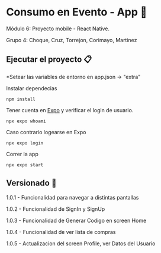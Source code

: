 # Consumo en Evento - App 📱 

Módulo 6: Proyecto mobile - React Native.

Grupo 4: Choque, Cruz, Torrejon, Corimayo, Martinez

## Ejecutar el proyecto 📋

*Setear las variables de entorno en app.json -> "extra"

Instalar dependecias

```
npm install
```

Tener cuenta en [Expo](https://docs.expo.dev/) y verificar el login de usuario.

```
npx expo whoami
```

Caso contrario logearse en Expo

```
npx expo login
```

Correr la app

```
npx expo start
```

## Versionado 📌

1.0.1 - Funcionalidad para navegar a distintas pantallas 

1.0.2 - Funcionalidad de SignIn y SignUp

1.0.3 - Funcionalidad de Generar Codigo en screen Home

1.0.4 - Funcionalidad de ver lista de compras 

1.0.5 - Actualizacion del screen Profile, ver Datos del Usuario 
